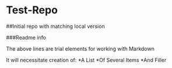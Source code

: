 # Test-Repo

##Initial repo with matching local version

###Readme info

The above lines are trial elements for working with Markdown

It will necessitate creation of:
*A List
*Of Several Items
*And Filler
